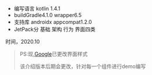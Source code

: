 - 编写语言 kotlin 1.4.1
- buildGradle4.1.0 wrapper6.5
- 支持库 androidx appcompat1.2.0
- JetPack分 基础 架构 行为 界面四类

时间，2020.10

> PS:现,[Google](https://developer.android.google.cn/jetpack)已更改界面样式
>
> 该介绍版本后期会更改，针对每一个组件进行demo编写